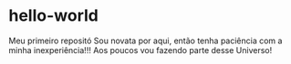 # hello-world
Meu primeiro repositó
Sou novata por aqui, então tenha paciência com  a minha inexperiência!!!
Aos poucos vou fazendo parte desse Universo!
